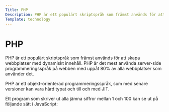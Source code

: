 ```yaml
---
Title: PHP
Description: PHP är ett populärt skriptspråk som främst används för att skapa webbplatser med... 
Template: technology
---
```



# PHP

PHP är ett populärt skriptspråk som främst används för att skapa webbplatser med dynamiskt innehåll. PHP är det mest använda server-side programmeringsspråk på webben med uppåt 80% av alla webbplatser som använder det.

PHP är ett objekt-orienterad programmeringsspråk, som med senare versioner kan vara hård typat och till och med JIT.

Ett program som skriver ut alla jämna siffror mellan 1 och 100 kan se ut på följande sätt i JavaScript:


<?php for ($i = 1; $i <= 100; $i++) {
    if (!($i % 2)) {
        print($i);
    } }


